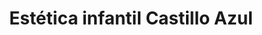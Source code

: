 ---
title: "Estética infantil Castillo Azul"
url: /oaxaca-de-juarez/estetica-infantil-castillo-azul/
shop: peluquería
---